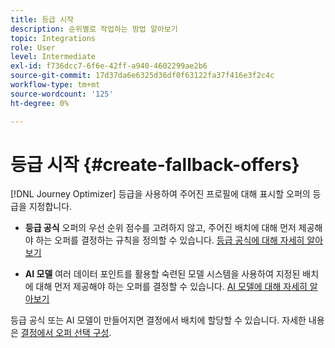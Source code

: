 ```yaml
---
title: 등급 시작
description: 순위별로 작업하는 방법 알아보기
topic: Integrations
role: User
level: Intermediate
exl-id: f736dcc7-6f6e-42ff-a940-4602299ae2b6
source-git-commit: 17d37da6e6325d36df0f63122fa37f416e3f2c4c
workflow-type: tm+mt
source-wordcount: '125'
ht-degree: 0%

---
```


# 등급 시작 {#create-fallback-offers}

[!DNL Journey Optimizer] 등급을 사용하여 주어진 프로필에 대해 표시할 오퍼의 등급을 지정합니다.

* **등급 공식** 오퍼의 우선 순위 점수를 고려하지 않고, 주어진 배치에 대해 먼저 제공해야 하는 오퍼를 결정하는 규칙을 정의할 수 있습니다. [등급 공식에 대해 자세히 알아보기](create-ranking-formulas.md)

* **AI 모델** 여러 데이터 포인트를 활용할 숙련된 모델 시스템을 사용하여 지정된 배치에 대해 먼저 제공해야 하는 오퍼를 결정할 수 있습니다. [AI 모델에 대해 자세히 알아보기](ai-models.md)

등급 공식 또는 AI 모델이 만들어지면 결정에서 배치에 할당할 수 있습니다. 자세한 내용은 [결정에서 오퍼 선택 구성](../offer-activities/configure-offer-selection.md).
